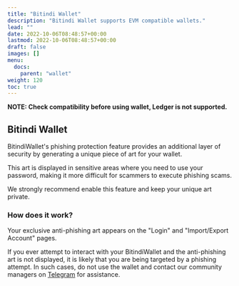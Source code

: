 ```yaml
---
title: "Bitindi Wallet"
description: "Bitindi Wallet supports EVM compatible wallets."
lead: ""
date: 2022-10-06T08:48:57+00:00
lastmod: 2022-10-06T08:48:57+00:00
draft: false
images: []
menu:
  docs:
    parent: "wallet"
weight: 120
toc: true
---
```


**NOTE: Check compatibility before using wallet, Ledger is not supported.**

## Bitindi Wallet
BitindiWallet's phishing protection feature provides an additional layer of security by generating a unique piece of art for your wallet.

This art is displayed in sensitive areas where you need to use your password, making it more difficult for scammers to execute phishing scams.

We strongly recommend enable this feature and keep your unique art private.

### How does it work?
Your exclusive anti-phishing art appears on the "Login" and "Import/Export Account" pages.

If you ever attempt to interact with your BitindiWallet and the anti-phishing art is not displayed, it is likely that you are being targeted by a phishing attempt. In such cases, do not use the wallet and contact our community managers on [Telegram](https://t.me/bitindi) for assistance.

